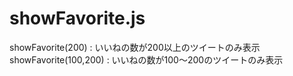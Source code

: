 # showFavorite.js

showFavorite(200) : いいねの数が200以上のツイートのみ表示
showFavorite(100,200) : いいねの数が100～200のツイートのみ表示
